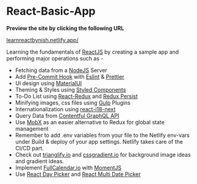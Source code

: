 # React-Basic-App

**Preview the site by clicking the following URL**

[learnreactbynish.netlify.app/](https://learnreactbynish.netlify.app/)

Learning the fundamentals of [ReactJS](https://reactjs.org/) by creating a sample app and performing major operations such as -

- Fetching data from a [NodeJS](https://nodejs.org/en/) Server
- Add [Pre-Commit Hook](https://www.npmjs.com/package/husky) with [Eslint](https://www.npmjs.com/package/eslint) & [Prettier](https://www.npmjs.com/package/prettier)
- UI design using [MaterialUI](https://material-ui.com/)
- Theming & Styles using [Styled Components](https://styled-components.com/)
- To-Do List using [React-Redux](https://react-redux.js.org/) and [Redux Persist](https://www.npmjs.com/package/redux-persist)
- Minifying images, css files using [Gulp](https://gulpjs.com/) Plugins
- Internationalization using [react-i18-next](https://react.i18next.com/)
- Query Data from [Contentful GraphQL API](https://www.contentful.com/developers/docs/tutorials/general/graphql/)
- Use [MobX](https://mobx.js.org/README.html) as an easier alternative to Redux for global state management
- Remember to add .env variables from your file to the Netlify env-vars under Build & deploy
  of your app settings. Netlify takes care of the CI/CD part.   
- Check out [trianglify.io](https://trianglify.io/) and 
  [cssgradient.io](https://cssgradient.io/) for background image ideas and gradient ideas. 
- Implement [FullCalendar.io](https://fullcalendar.io/) with [MomentJS](https://momentjs.com/)
- Use [React Day Picker](https://react-day-picker.js.org/) and [React Multi Date Picker](https://shahabyazdi.github.io/react-multi-date-picker/)
